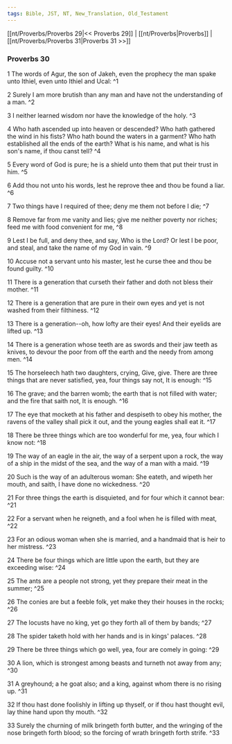 ```yaml
---
tags: Bible, JST, NT, New_Translation, Old_Testament
---
```


[[nt/Proverbs/Proverbs 29|<< Proverbs 29]] | [[nt/Proverbs|Proverbs]] | [[nt/Proverbs/Proverbs 31|Proverbs 31 >>]]

### Proverbs 30

1 The words of Agur, the son of Jakeh, even the prophecy the man spake unto Ithiel, even unto Ithiel and Ucal:  ^1

2 Surely I am more brutish than any man and have not the understanding of a man.  ^2

3 I neither learned wisdom nor have the knowledge of the holy.  ^3

4 Who hath ascended up into heaven or descended? Who hath gathered the wind in his fists? Who hath bound the waters in a garment? Who hath established all the ends of the earth? What is his name, and what is his son\'s name, if thou canst tell?  ^4

5 Every word of God is pure; he is a shield unto them that put their trust in him.  ^5

6 Add thou not unto his words, lest he reprove thee and thou be found a liar.  ^6

7 Two things have I required of thee; deny me them not before I die;  ^7

8 Remove far from me vanity and lies; give me neither poverty nor riches; feed me with food convenient for me,  ^8

9 Lest I be full, and deny thee, and say, Who is the Lord? Or lest I be poor, and steal, and take the name of my God in vain.  ^9

10 Accuse not a servant unto his master, lest he curse thee and thou be found guilty.  ^10

11 There is a generation that curseth their father and doth not bless their mother.  ^11

12 There is a generation that are pure in their own eyes and yet is not washed from their filthiness.  ^12

13 There is a generation\--oh, how lofty are their eyes! And their eyelids are lifted up.  ^13

14 There is a generation whose teeth are as swords and their jaw teeth as knives, to devour the poor from off the earth and the needy from among men.  ^14

15 The horseleech hath two daughters, crying, Give, give. There are three things that are never satisfied, yea, four things say not, It is enough:  ^15

16 The grave; and the barren womb; the earth that is not filled with water; and the fire that saith not, It is enough.  ^16

17 The eye that mocketh at his father and despiseth to obey his mother, the ravens of the valley shall pick it out, and the young eagles shall eat it.  ^17

18 There be three things which are too wonderful for me, yea, four which I know not:  ^18

19 The way of an eagle in the air, the way of a serpent upon a rock, the way of a ship in the midst of the sea, and the way of a man with a maid.  ^19

20 Such is the way of an adulterous woman: She eateth, and wipeth her mouth, and saith, I have done no wickedness.  ^20

21 For three things the earth is disquieted, and for four which it cannot bear:  ^21

22 For a servant when he reigneth, and a fool when he is filled with meat,  ^22

23 For an odious woman when she is married, and a handmaid that is heir to her mistress.  ^23

24 There be four things which are little upon the earth, but they are exceeding wise:  ^24

25 The ants are a people not strong, yet they prepare their meat in the summer;  ^25

26 The conies are but a feeble folk, yet make they their houses in the rocks;  ^26

27 The locusts have no king, yet go they forth all of them by bands;  ^27

28 The spider taketh hold with her hands and is in kings\' palaces.  ^28

29 There be three things which go well, yea, four are comely in going:  ^29

30 A lion, which is strongest among beasts and turneth not away from any;  ^30

31 A greyhound; a he goat also; and a king, against whom there is no rising up.  ^31

32 If thou hast done foolishly in lifting up thyself, or if thou hast thought evil, lay thine hand upon thy mouth.  ^32

33 Surely the churning of milk bringeth forth butter, and the wringing of the nose bringeth forth blood; so the forcing of wrath bringeth forth strife.  ^33

 
